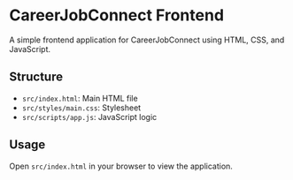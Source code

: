 # CareerJobConnect Frontend

A simple frontend application for CareerJobConnect using HTML, CSS, and JavaScript.

## Structure
- `src/index.html`: Main HTML file
- `src/styles/main.css`: Stylesheet
- `src/scripts/app.js`: JavaScript logic

## Usage
Open `src/index.html` in your browser to view the application.
